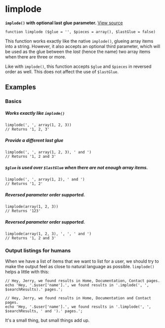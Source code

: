 
# limplode

**`implode()` with optional last glue parameter.** [View source](https://bitbucket.org/Eiskis/baseline.php/src/default/source/arrays/limplode.php)

	function limplode ($glue = '', $pieces = array(), $lastGlue = false)

This function works exactly like the native `implode()`, glueing array items into a string. However, it also accepts an optional third parameter, which will be used as the glue between the *last* (hence the name) two array items when there are three or more.

Like with `implode()`, this function accepts `$glue` and `$pieces` in reversed order as well. This does not affect the use of `$lastGlue`.



## Examples

### Basics

##### Works exactly like `implode()`
	limplode(', ', array(1, 2, 3))
	// Returns '1, 2, 3'

##### Provide a different last glue
	limplode(', ', array(1, 2, 3), ' and ')
	// Returns '1, 2 and 3'

##### `$glue` is used over `$lastGlue` when there are not enough array items.
	limplode(', ', array(1, 2), ' and ')
	// Returns '1, 2'

##### Reversed parameter order supported.
	limplode(array(1, 2, 3))
	// Returns '123'

##### Reversed parameter order supported.
	limplode(array(1, 2, 3), ', ', ' and ')
	// Returns '1, 2 and 3'



### Output listings for humans

When we have a list of items that we want to list for a user, we should try to make the output feel as close to natural language as possible. `limplode()` helps a little with this:

	// Hey, Jerry, we found results in Home, Documentation, Contact pages.
	echo 'Hey, '.$user['name'].', we found results in '.implode(', ', $searchResults).' pages.';

	// Hey, Jerry, we found results in Home, Documentation and Contact pages.
	echo 'Hey, '.$user['name'].', we found results in '.limplode(', ', $searchResults, ' and ').' pages.';

It's a small thing, but small things add up.
